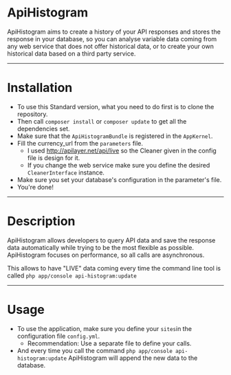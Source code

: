 ApiHistogram
============

ApiHistogram aims to create a history of your API responses and stores
the response in your database, so you can analyse variable data coming
from any web service that does not offer historical data, or to create
your own historical data based on a third party service.

--------------------------------------------

Installation
============

- To use this Standard version, what you need to do first is to clone
the repository.
- Then call ```composer install``` or ```composer update``` to get all
the dependencies set.
- Make sure that the ```ApiHistogramBundle``` is registered in the 
```AppKernel```.
- Fill the currency_url from the ```parameters``` file.
    + I used http://apilayer.net/api/live so the Cleaner given in the
    config file is design for it.
    + If you change the web service make sure you define the desired
    ```CleanerInterface``` instance.
- Make sure you set your database's configuration in the parameter's
file.
- You're done!

---------

Description
===========

ApiHistogram allows developers to query API data and save the response
data automatically while trying to be the most flexible as possible.
ApiHistogram focuses on performance, so all calls are asynchronous.
 
This allows to have "LIVE" data coming every time the command line tool
is called ```php app/console api-histogram:update```

----------------------------------------------------

Usage
=====

- To use the application, make sure you define your ```sites```in the
configuration file ```config.yml```.
    + Recommendation: Use a separate file to define your calls.
- And every time you call the command
```php app/console api-histogram:update``` ApiHistogram will append the
new data to the database.